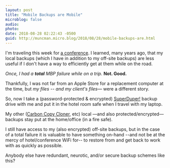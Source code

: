 ```yaml
---
layout: post
title: "Mobile Backups are Mobile"
microblog: false
audio: 
photo: 
date: 2018-08-28 02:22:43 -0500
guid: http://muncman.micro.blog/2018/08/28/mobile-backups-are.html
---
```

I'm traveling this week for [a conference](http://360idev.com). I learned, many years ago, that my local backups (which I have in addition to my off-site backups) are less useful if I don't have a way to efficiently get at them while on the road. 

_Once, I had a **total** MBP failure while on a trip._ **Not. Good.** 

Thankfully, I was not far from an Apple Store for a replacement computer at the time, but _my files -- and my client's files&mdash;_ were a different story. 

So, now I take a (password-protected & encrypted) [SuperDuper!](https://shirt-pocket.com/SuperDuper/SuperDuperDescription.html) backup drive with me and put it in the hotel room safe when I travel with my laptop. 

My other ([Carbon Copy Cloner](https://bombich.com), etc) local &mdash;and also protected/encrypted&mdash; backups stay put at the home/office (in a fire safe). 

I still have access to my (also encrypted) off-site backups, but in the case of a total failure it is valuable to have something on-hand --and not be at the mercy of hotel/conference WiFi for-- to restore from and get back to work with as quickly as possible. 

Anybody else have redundant, neurotic, and/or secure backup schemes like this? 
